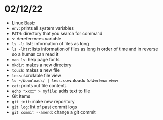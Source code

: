 # 02/12/22
- Linux Basic
- `env`: prints all system variables
- `PATH`: directory that you search for command
- `$`: dereferences variable
- `ls -l`: lists information of files as long
- `ls -lhtr`: lists information of files as long in order of time and in reverse so a human can read it
- `man ls`: help page for ls
- `mkdir`: makes a new directory
- `touch`: makes a new file
- `less`: scrollable file view
- `ls ~/Downloads/ | less`: downloads folder less view
- `cat`: prints out file contents
- `echo "xxxx" > myfile`: adds text to file
- Git Items
- `git init`: make new repository
- `git log`: list of past commit logs
- `git commit --amend`: change a git commit

